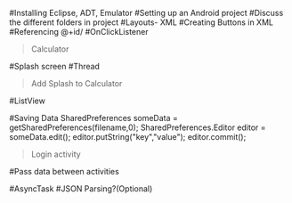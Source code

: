 #Installing Eclipse, ADT, Emulator
#Setting up an Android project
#Discuss the different folders in project
#Layouts- XML
#Creating Buttons in XML
#Referencing @+id/
#OnClickListener

> Calculator


#Splash screen
#Thread

> Add Splash to Calculator

#ListView



#Saving Data
SharedPreferences someData = getSharedPreferences(filename,0);
SharedPreferences.Editor editor = someData.edit();
editor.putString("key","value");
editor.commit();
> Login activity


#Pass data between activities

#AsyncTask
#JSON Parsing?(Optional) 